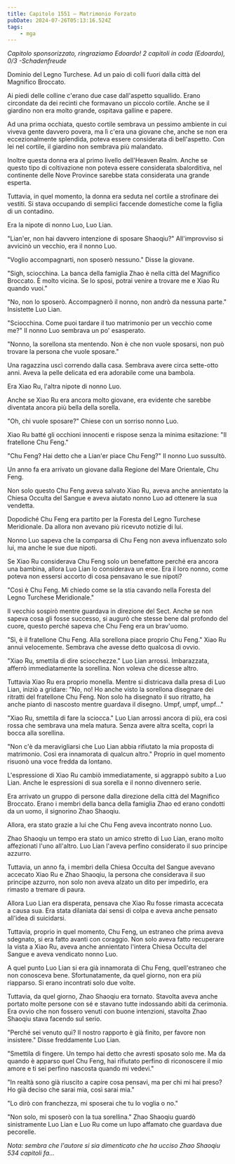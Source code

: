 ```yaml
---
title: Capitolo 1551 – Matrimonio Forzato
pubDate: 2024-07-26T05:13:16.524Z
tags:
    - mga
---
```



<em>Capitolo sponsorizzato, ringraziamo Edoardo!
2 capitoli in coda (Edoardo), 0/3
-Schadenfreude</em>


Dominio del Legno Turchese. Ad un paio di colli fuori dalla città del Magnifico Broccato.


Ai piedi delle colline c'erano due case dall'aspetto squallido. Erano circondate da dei recinti che formavano un piccolo cortile. Anche se il giardino non era molto grande, ospitava galline e papere.


Ad una prima occhiata, questo cortile sembrava un pessimo ambiente in cui viveva gente davvero povera, ma lì c'era una giovane che, anche se non era eccezionalmente splendida, poteva essere considerata di bell'aspetto. Con lei nel cortile, il giardino non sembrava più malandato.


Inoltre questa donna era al primo livello dell'Heaven Realm. Anche se questo tipo di coltivazione non poteva essere considerata sbalorditiva, nel continente delle Nove Province sarebbe stata considerata una grande esperta.


Tuttavia, in quel momento, la donna era seduta nel cortile a strofinare dei vestiti. Si stava occupando di semplici faccende domestiche come la figlia di un contadino.


Era la nipote di nonno Luo, Luo Lian.


"Lian'er, non hai davvero intenzione di sposare Shaoqiu?" All'improvviso si avvicinò un vecchio, era il nonno Luo.


"Voglio accompagnarti, non sposerò nessuno." Disse la giovane.


"Sigh, sciocchina. La banca della famiglia Zhao è nella città del Magnifico Broccato. È molto vicina. Se lo sposi, potrai venire a trovare me e Xiao Ru quando vuoi."


"No, non lo sposerò. Accompagnerò il nonno, non andrò da nessuna parte." Insistette Luo Lian.


"Sciocchina. Come puoi tardare il tuo matrimonio per un vecchio come me?" Il nonno Luo sembrava un po' esasperato.


"Nonno, la sorellona sta mentendo. Non è che non vuole sposarsi, non può trovare la persona che vuole sposare."


Una ragazzina uscì correndo dalla casa. Sembrava avere circa sette-otto anni. Aveva la pelle delicata ed era adorabile come una bambola.


Era Xiao Ru, l'altra nipote di nonno Luo.


Anche se Xiao Ru era ancora molto giovane, era evidente che sarebbe diventata ancora più bella della sorella.


"Oh, chi vuole sposare?" Chiese con un sorriso nonno Luo.


Xiao Ru batté gli occhioni innocenti e rispose senza la minima esitazione: "Il fratellone Chu Feng."


"Chu Feng? Hai detto che a Lian'er piace Chu Feng?" Il nonno Luo sussultò.


Un anno fa era arrivato un giovane dalla Regione del Mare Orientale, Chu Feng.


Non solo questo Chu Feng aveva salvato Xiao Ru, aveva anche annientato la Chiesa Occulta del Sangue e aveva aiutato nonno Luo ad ottenere la sua vendetta.


Dopodiché Chu Feng era partito per la Foresta del Legno Turchese Meridionale. Da allora non avevano più ricevuto notizie di lui.


Nonno Luo sapeva che la comparsa di Chu Feng non aveva influenzato solo lui, ma anche le sue due nipoti.


Se Xiao Ru considerava Chu Feng solo un benefattore perché era ancora una bambina, allora Luo Lian lo considerava un eroe. Era il loro nonno, come poteva non essersi accorto di cosa pensavano le sue nipoti?


"Così è Chu Feng. Mi chiedo come se la stia cavando nella Foresta del Legno Turchese Meridionale."


Il vecchio sospirò mentre guardava in direzione del Sect. Anche se non sapeva cosa gli fosse successo, si augurò che stesse bene dal profondo del cuore, questo perché sapeva che Chu Feng era un brav'uomo.


"Sì, è il fratellone Chu Feng. Alla sorellona piace proprio Chu Feng." Xiao Ru annuì velocemente. Sembrava che avesse detto qualcosa di ovvio.


"Xiao Ru, smettila di dire sciocchezze." Luo Lian arrossì. Imbarazzata, afferrò immediatamente la sorellina. Non voleva che dicesse altro.


Tuttavia Xiao Ru era proprio monella. Mentre si districava dalla presa di Luo Lian, iniziò a gridare: "No, no! Ho anche visto la sorellona disegnare dei ritratti del fratellone Chu Feng. Non solo ha disegnato il suo ritratto, ha anche pianto di nascosto mentre guardava il disegno. Umpf, umpf, umpf..."


"Xiao Ru, smettila di fare la sciocca." Luo Lian arrossì ancora di più, era così rossa che sembrava una mela matura. Senza avere altra scelta, coprì la bocca alla sorellina.


"Non c'è da meravigliarsi che Luo Lian abbia rifiutato la mia proposta di matrimonio. Così era innamorata di qualcun altro." Proprio in quel momento risuonò una voce fredda da lontano.


L'espressione di Xiao Ru cambiò immediatamente, si aggrappò subito a Luo Lian. Anche le espressioni di sua sorella e il nonno divennero serie.


Era arrivato un gruppo di persone dalla direzione della città del Magnifico Broccato. Erano i membri della banca della famiglia Zhao ed erano condotti da un uomo, il signorino Zhao Shaoqiu.


Allora, era stato grazie a lui che Chu Feng aveva incontrato nonno Luo.


Zhao Shaoqiu un tempo era stato un amico stretto di Luo Lian, erano molto affezionati l'uno all'altro. Luo Lian l'aveva perfino considerato il suo principe azzurro.


Tuttavia, un anno fa, i membri della Chiesa Occulta del Sangue avevano accecato Xiao Ru e Zhao Shaoqiu, la persona che considerava il suo principe azzurro, non solo non aveva alzato un dito per impedirlo, era rimasto a tremare di paura.


Allora Luo Lian era disperata, pensava che Xiao Ru fosse rimasta accecata a causa sua. Era stata dilaniata dai sensi di colpa e aveva anche pensato all'idea di suicidarsi.


Tuttavia, proprio in quel momento, Chu Feng, un estraneo che prima aveva sdegnato, si era fatto avanti con coraggio. Non solo aveva fatto recuperare la vista a Xiao Ru, aveva anche annientato l'intera Chiesa Occulta del Sangue e aveva vendicato nonno Luo.


A quel punto Luo Lian si era già innamorata di Chu Feng, quell'estraneo che non conosceva bene. Sfortunatamente, da quel giorno, non era più riapparso. Si erano incontrati solo due volte.


Tuttavia, da quel giorno, Zhao Shaoqiu era tornato. Stavolta aveva anche portato molte persone con sé e stavano tutte indossando abiti da cerimonia. Era ovvio che non fossero venuti con buone intenzioni, stavolta Zhao Shaoqiu stava facendo sul serio.


"Perché sei venuto qui? Il nostro rapporto è già finito, per favore non insistere." Disse freddamente Luo Lian.


"Smettila di fingere. Un tempo hai detto che avresti sposato solo me. Ma da quando è apparso quel Chu Feng, hai rifiutato perfino di riconoscere il mio amore e ti sei perfino nascosta quando mi vedevi."


"In realtà sono già riuscito a capire cosa pensavi, ma per chi mi hai preso? Ho già deciso che sarai mia, così sarai mia."


"Lo dirò con franchezza, mi sposerai che tu lo voglia o no."


"Non solo, mi sposerò con la tua sorellina." Zhao Shaoqiu guardò sinistramente Luo Lian e Luo Ru come un lupo affamato che guardava due pecorelle.


<em>Nota: sembra che l'autore si sia dimenticato che ha ucciso Zhao Shaoqiu 534 capitoli fa...</em>
                                


                                



